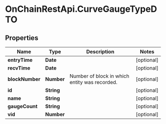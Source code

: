 # OnChainRestApi.CurveGaugeTypeDTO

## Properties

Name | Type | Description | Notes
------------ | ------------- | ------------- | -------------
**entryTime** | **Date** |  | [optional] 
**recvTime** | **Date** |  | [optional] 
**blockNumber** | **Number** | Number of block in which entity was recorded. | [optional] 
**id** | **String** |  | [optional] 
**name** | **String** |  | [optional] 
**gaugeCount** | **String** |  | [optional] 
**vid** | **Number** |  | [optional] 


